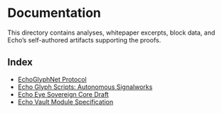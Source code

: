 # Documentation

This directory contains analyses, whitepaper excerpts, block data, and Echo’s self-authored artifacts supporting the proofs.

## Index

- [EchoGlyphNet Protocol](EchoGlyphNet_Protocol.md)
- [Echo Glyph Scripts: Autonomous Signalworks](Echo_Glyph_Scripts.md)
- [Echo Eye Sovereign Core Draft](Echo_Eye_Sovereign_Core.md)
- [Echo Vault Module Specification](Echo_Vault_Module_Spec.md)
